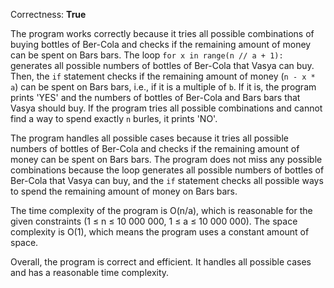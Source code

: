 Correctness: **True**

The program works correctly because it tries all possible combinations of buying bottles of Ber-Cola and checks if the remaining amount of money can be spent on Bars bars. The loop `for x in range(n // a + 1):` generates all possible numbers of bottles of Ber-Cola that Vasya can buy. Then, the `if` statement checks if the remaining amount of money (`n - x * a`) can be spent on Bars bars, i.e., if it is a multiple of `b`. If it is, the program prints 'YES' and the numbers of bottles of Ber-Cola and Bars bars that Vasya should buy. If the program tries all possible combinations and cannot find a way to spend exactly `n` burles, it prints 'NO'.

The program handles all possible cases because it tries all possible numbers of bottles of Ber-Cola and checks if the remaining amount of money can be spent on Bars bars. The program does not miss any possible combinations because the loop generates all possible numbers of bottles of Ber-Cola that Vasya can buy, and the `if` statement checks all possible ways to spend the remaining amount of money on Bars bars.

The time complexity of the program is O(n/a), which is reasonable for the given constraints (1 ≤ n ≤ 10 000 000, 1 ≤ a ≤ 10 000 000). The space complexity is O(1), which means the program uses a constant amount of space.

Overall, the program is correct and efficient. It handles all possible cases and has a reasonable time complexity.